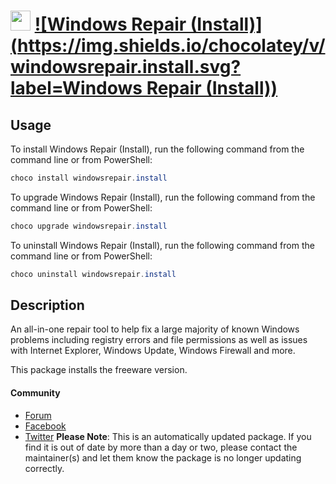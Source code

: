 ﻿# <img src="https://cdn.jsdelivr.net/gh/mkevenaar/chocolatey-packages@9ef7d8e2821d9e6865606c6f0796bd9c5c5c1683/icons/windowsrepair.png" width="32" height="32"/> [![Windows Repair (Install)](https://img.shields.io/chocolatey/v/windowsrepair.install.svg?label=Windows Repair (Install))](https://chocolatey.org/packages/windowsrepair.install)

## Usage
To install Windows Repair (Install), run the following command from the command line or from PowerShell:
```powershell
choco install windowsrepair.install
```

To upgrade Windows Repair (Install), run the following command from the command line or from PowerShell:
```powershell
choco upgrade windowsrepair.install
```

To uninstall Windows Repair (Install), run the following command from the command line or from PowerShell:
```powershell
choco uninstall windowsrepair.install
```

## Description
An all-in-one repair tool to help fix a large majority of known Windows problems including registry errors and file permissions as well as issues with Internet Explorer, Windows Update, Windows Firewall and more.

This package installs the freeware version.

#### Community
* [Forum](http://www.tweaking.com/forums/)
* [Facebook](https://www.facebook.com/tweakingdotcom)
* [Twitter](https://twitter.com/tweaking_com)
**Please Note**: This is an automatically updated package. If you find it is
out of date by more than a day or two, please contact the maintainer(s) and
let them know the package is no longer updating correctly.

